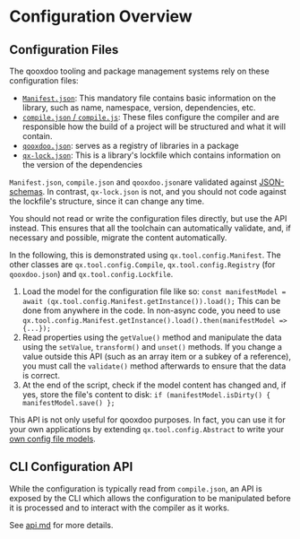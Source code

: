 # Configuration Overview

## Configuration Files
The qooxdoo tooling and package management systems rely on these configuration
files:

- [`Manifest.json`](Manifest.md): This mandatory file contains basic information
  on the library, such as name, namespace, version, dependencies, etc. 
- [`compile.json` / `compile.js`](compile.md): These files configure the compiler
  and are responsible how the build of a project will be structured and what
  it will contain. 
- [`qooxdoo.json`](../cli/packages.md#multi-library-repositories): serves as a 
  registry of libraries in a package
- [`qx-lock.json`](../cli/packages.md#lockfile-qx-lockjson): This is a library's
  lockfile which contains information on the version of the dependencies
  
`Manifest.json`, `compile.json` and `qooxdoo.json`are validated against [JSON-schemas](../../source/resource/qx/tool/schema).
In contrast, `qx-lock.json` is not, and you should not code against the 
lockfile's structure, since it can change any time.

You should not read or write the configuration files directly, but use the API
instead. This ensures that all the toolchain can automatically validate, and,
if necessary and possible, migrate the content automatically. 

In the following, this is demonstrated using `qx.tool.config.Manifest`. The other
classes are `qx.tool.config.Compile`, `qx.tool.config.Registry` (for `qooxdoo.json`) 
and `qx.tool.config.Lockfile`.

1. Load the model for the configuration file like so:
   `const manifestModel = await (qx.tool.config.Manifest.getInstance()).load();`
   This can be done from anywhere in the code. In non-async code, you need to use
   `qx.tool.config.Manifest.getInstance().load().then(manifestModel => {...});`
2. Read properties using the `getValue()` method and manipulate the data using 
   the `setValue`, `transform()` and `unset()` methods. If you change a value
   outside this API (such as an array item or a subkey of a reference), you must
   call the `validate()` method afterwards to ensure that the data is correct.
3. At the end of the script, check if the model content has changed and, if yes,
   store the file's content to disk:
   `if (manifestModel.isDirty() { manifestModel.save() };`
   
This API is not only useful for qooxdoo purposes. In fact, you can use it for 
your own applications by extending `qx.tool.config.Abstract` to write your [own
config file models](../../source/class/qx/tool/config/).


## CLI Configuration API
While the configuration is typically read from `compile.json`, an API is exposed
by the CLI which allows the configuration to be manipulated before it is processed 
and to interact with the compiler as it works.

See [api.md](api.md) for more details.



